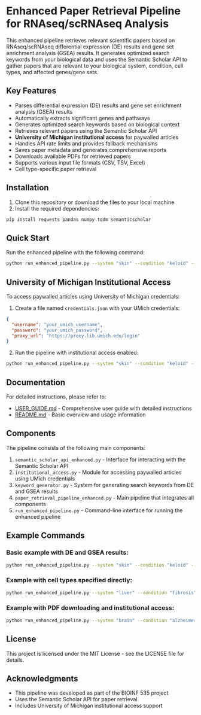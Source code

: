 # Enhanced Paper Retrieval Pipeline for RNAseq/scRNAseq Analysis

This enhanced pipeline retrieves relevant scientific papers based on RNAseq/scRNAseq differential expression (DE) results and gene set enrichment analysis (GSEA) results. It generates optimized search keywords from your biological data and uses the Semantic Scholar API to gather papers that are relevant to your biological system, condition, cell types, and affected genes/gene sets.

## Key Features

- Parses differential expression (DE) results and gene set enrichment analysis (GSEA) results
- Automatically extracts significant genes and pathways
- Generates optimized search keywords based on biological context
- Retrieves relevant papers using the Semantic Scholar API
- **University of Michigan institutional access** for paywalled articles
- Handles API rate limits and provides fallback mechanisms
- Saves paper metadata and generates comprehensive reports
- Downloads available PDFs for retrieved papers
- Supports various input file formats (CSV, TSV, Excel)
- Cell type-specific paper retrieval

## Installation

1. Clone this repository or download the files to your local machine
2. Install the required dependencies:

```bash
pip install requests pandas numpy tqdm semanticscholar
```

## Quick Start

Run the enhanced pipeline with the following command:

```bash
python run_enhanced_pipeline.py --system "skin" --condition "keloid" --species "human" --de-file "path/to/de_results.csv" --gsea-file "path/to/gsea_results.csv"
```

## University of Michigan Institutional Access

To access paywalled articles using University of Michigan credentials:

1. Create a file named `credentials.json` with your UMich credentials:
```json
{
  "username": "your_umich_username",
  "password": "your_umich_password",
  "proxy_url": "https://proxy.lib.umich.edu/login"
}
```

2. Run the pipeline with institutional access enabled:
```bash
python run_enhanced_pipeline.py --system "skin" --condition "keloid" --species "human" --de-file "data.csv" --download-pdfs --use-institutional-access
```

## Documentation

For detailed instructions, please refer to:

- [USER_GUIDE.md](USER_GUIDE.md) - Comprehensive user guide with detailed instructions
- [README.md](README.md) - Basic overview and usage information

## Components

The pipeline consists of the following main components:

1. `semantic_scholar_api_enhanced.py` - Interface for interacting with the Semantic Scholar API
2. `institutional_access.py` - Module for accessing paywalled articles using UMich credentials
3. `keyword_generator.py` - System for generating search keywords from DE and GSEA results
4. `paper_retrieval_pipeline_enhanced.py` - Main pipeline that integrates all components
5. `run_enhanced_pipeline.py` - Command-line interface for running the enhanced pipeline

## Example Commands

### Basic example with DE and GSEA results:

```bash
python run_enhanced_pipeline.py --system "skin" --condition "keloid" --species "human" --de-file "sample_data/sample_de_results.csv" --gsea-file "sample_data/sample_gsea_results.csv"
```

### Example with cell types specified directly:

```bash
python run_enhanced_pipeline.py --system "liver" --condition "fibrosis" --species "mouse" --de-file "data/liver_de_results.csv" --cell-types "hepatocyte" "stellate cell" "Kupffer cell"
```

### Example with PDF downloading and institutional access:

```bash
python run_enhanced_pipeline.py --system "brain" --condition "alzheimer" --species "human" --gsea-file "data/alzheimer_gsea.csv" --download-pdfs --max-pdfs 50 --use-institutional-access
```

## License

This project is licensed under the MIT License - see the LICENSE file for details.

## Acknowledgments

- This pipeline was developed as part of the BIOINF 535 project
- Uses the Semantic Scholar API for paper retrieval
- Includes University of Michigan institutional access support
